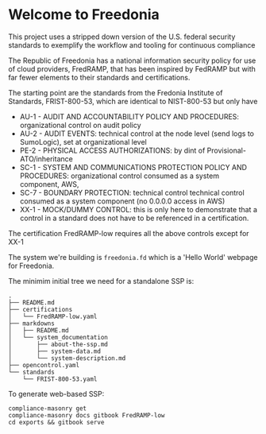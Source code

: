 Welcome to Freedonia
====================

This project uses a stripped down version of the U.S. federal security standards to exemplify the workflow and tooling for continuous compliance

The Republic of Freedonia has a national information security policy for use of cloud providers, FredRAMP, that has been inspired by FedRAMP but with far fewer elements to their standards and certifications.

The starting point are the standards from the Fredonia Institute of Standards, FRIST-800-53, which are identical to NIST-800-53 but only have

* AU-1 - AUDIT AND ACCOUNTABILITY POLICY AND PROCEDURES: organizational control on audit policy
* AU-2 - AUDIT EVENTS: technical control at the node level (send logs to SumoLogic), set at organizational level
* PE-2 - PHYSICAL ACCESS AUTHORIZATIONS: by dint of Provisional-ATO/inheritance
* SC-1 - SYSTEM AND COMMUNICATIONS PROTECTION POLICY AND PROCEDURES: organizational control consumed as a system component, AWS,
* SC-7 - BOUNDARY PROTECTION: technical control technical control consumed as a system component (no 0.0.0.0 access in AWS)
* XX-1 - MOCK/DUMMY CONTROL: this is only here to demonstrate that a control in a standard does not have to be referenced in a certification.

The certification FredRAMP-low requires all the above controls except for XX-1

The system we're building is `freedonia.fd` which is a 'Hello World' webpage for Freedonia.

The minimim initial tree we need for a standalone SSP is:

```
.
├── README.md
├── certifications
│   └── FredRAMP-low.yaml
├── markdowns
│   ├── README.md
│   └── system_documentation
│       ├── about-the-ssp.md
│       ├── system-data.md
│       └── system-description.md
├── opencontrol.yaml
└── standards
    └── FRIST-800-53.yaml
```

To generate web-based SSP:

```
compliance-masonry get
compliance-masonry docs gitbook FredRAMP-low
cd exports && gitbook serve
```
